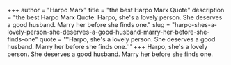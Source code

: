 +++
author = "Harpo Marx"
title = "the best Harpo Marx Quote"
description = "the best Harpo Marx Quote: Harpo, she's a lovely person. She deserves a good husband. Marry her before she finds one."
slug = "harpo-shes-a-lovely-person-she-deserves-a-good-husband-marry-her-before-she-finds-one"
quote = '''Harpo, she's a lovely person. She deserves a good husband. Marry her before she finds one.'''
+++
Harpo, she's a lovely person. She deserves a good husband. Marry her before she finds one.
